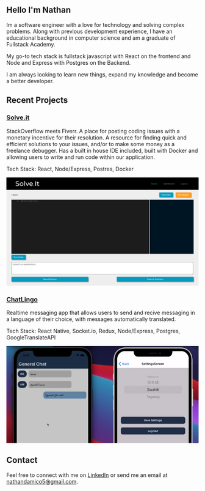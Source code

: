 ## Hello I'm Nathan
Im a software engineer with a love for technology and solving complex problems. Along with previous development experience, I have an educational background in computer science and am a graduate of Fullstack Academy. 

My go-to tech stack is fullstack javascript with React on the frontend and Node and Express with Postgres on the Backend.

I am always looking to learn new things, expand my knowledge and become a better developer. 

## Recent Projects
### [Solve.it](https://github.com/Team-Neptune-FSA/solve-it)
StackOverflow meets Fiverr. A place for posting coding issues with a monetary incentive for their resolution. A resource for finding quick and efficient solutions to your issues, and/or to make some money as a freelance debugger. Has a built in house IDE included, built with Docker and allowing users to write and run code within our application.

Tech Stack: React, Node/Express, Postres, Docker

 ![Solve.it Workspace and IDE](solveit2.png)

### [ChatLingo](https://github.com/nathandamico5/chatLingo)
Realtime messaging app that allows users to send and recive messaging in a language of their choice, with messages automatically translated.

Tech Stack: React Native, Socket.io, Redux, Node/Express, Postgres, GoogleTranslateAPI

 ![Solve.it Workspace and IDE](chatlingo.png)

## Contact
Feel free to connect with me on [LinkedIn](https://www.linkedin.com/in/nathandamico/) or send me an email at <nathandamico5@gmail.com>.



<!--
**nathandamico5/nathandamico5** is a ✨ _special_ ✨ repository because its `README.md` (this file) appears on your GitHub profile.

Here are some ideas to get you started:

- 🔭 I’m currently working on ...
- 🌱 I’m currently learning ...
- 👯 I’m looking to collaborate on ...
- 🤔 I’m looking for help with ...
- 💬 Ask me about ...
- 📫 How to reach me: ...
- 😄 Pronouns: ...
- ⚡ Fun fact: ...
-->
